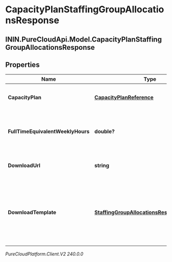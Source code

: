 # CapacityPlanStaffingGroupAllocationsResponse

## ININ.PureCloudApi.Model.CapacityPlanStaffingGroupAllocationsResponse

## Properties

|Name | Type | Description | Notes|
|------------ | ------------- | ------------- | -------------|
| **CapacityPlan** | [**CapacityPlanReference**](CapacityPlanReference) | The capacity plan to which the staffing groups belong | |
| **FullTimeEquivalentWeeklyHours** | **double?** | The weekly hours used to calculate full time equivalent agents | |
| **DownloadUrl** | **string** | The URL to download the staffing group allocations | |
| **DownloadTemplate** | [**StaffingGroupAllocationsResponseTemplate**](StaffingGroupAllocationsResponseTemplate) | Staffing groups allocation results always come through downloadUrl, the schema included here is just for documentation | [optional] |



_PureCloudPlatform.Client.V2 240.0.0_
